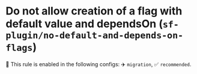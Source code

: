 # Do not allow creation of a flag with default value and dependsOn (`sf-plugin/no-default-and-depends-on-flags`)

💼 This rule is enabled in the following configs: ✈️ `migration`, ✅ `recommended`.

<!-- end auto-generated rule header -->
